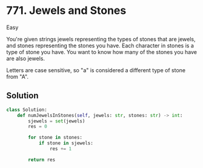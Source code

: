 # 771. Jewels and Stones

Easy

You're given strings jewels representing the types of stones that are jewels,
and stones representing the stones you have. Each character in stones is a type
of stone you have. You want to know how many of the stones you have are also
jewels.

Letters are case sensitive, so "a" is considered a different type of stone from
"A".

## Solution

```python
class Solution:
    def numJewelsInStones(self, jewels: str, stones: str) -> int:
        sjewels = set(jewels)
        res = 0

        for stone in stones:
            if stone in sjewels:
                res += 1

        return res
```
